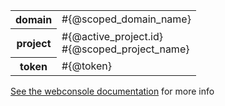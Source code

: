 <table class="table table-condensed metadata-table">
  <tbody>
    <tr>
      <th> domain </th>
      <td> #{@scoped_domain_name} </td>
    </tr>
    <tr>
      <th> project </th>
      <td>
        #{@active_project.id}
        <br />
        #{@scoped_project_name}
      </td>
    </tr>
    <tr>
      <th> token </td>
      <td> #{@token} </td>
    </tr>
  <tbody>
</table>

<a href="#{@sap_docu_url}docs/api/webcli.html" target="_blank">See the webconsole documentation</a>  for more info
